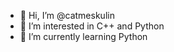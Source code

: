- 👋 Hi, I’m @catmeskulin
- 👀 I’m interested in C++ and Python
- 🌱 I’m currently learning Python

<!---
catmeskulin/catmeskulin is a ✨ special ✨ repository because its `README.md` (this file) appears on your GitHub profile.
You can click the Preview link to take a look at your changes.
--->
